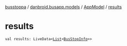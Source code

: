 [busstoppa](../../index.md) / [danbroid.busapp.models](../index.md) / [AppModel](index.md) / [results](./results.md)

# results

`val results: LiveData<`[`List`](https://kotlinlang.org/api/latest/jvm/stdlib/kotlin.collections/-list/index.html)`<`[`BusStopInfo`](../../danbroid.busapp.metlink/-bus-stop-info/index.md)`>>`